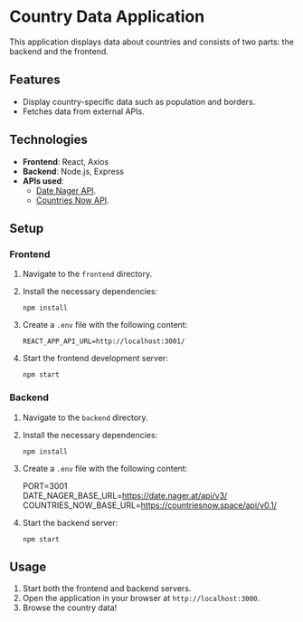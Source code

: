 # Country Data Application

This application displays data about countries and consists of two parts: the backend and the frontend.

## Features

- Display country-specific data such as population and borders.
- Fetches data from external APIs.

## Technologies

- **Frontend**: React, Axios
- **Backend**: Node.js, Express
- **APIs used**:
  - [Date Nager API](https://date.nager.at/).
  - [Countries Now API](https://countriesnow.space/).

## Setup

### Frontend

1. Navigate to the `frontend` directory.
2. Install the necessary dependencies:

   `npm install`

3. Create a `.env` file with the following content:

   `REACT_APP_API_URL=http://localhost:3001/`

4. Start the frontend development server:

   `npm start`

### Backend

1. Navigate to the `backend` directory.
2. Install the necessary dependencies:

   `npm install`

3. Create a `.env` file with the following content:

   PORT=3001  
   DATE_NAGER_BASE_URL=https://date.nager.at/api/v3/  
   COUNTRIES_NOW_BASE_URL=https://countriesnow.space/api/v0.1/

4. Start the backend server:

   `npm start`

## Usage

1. Start both the frontend and backend servers.
2. Open the application in your browser at `http://localhost:3000`.
3. Browse the country data!
